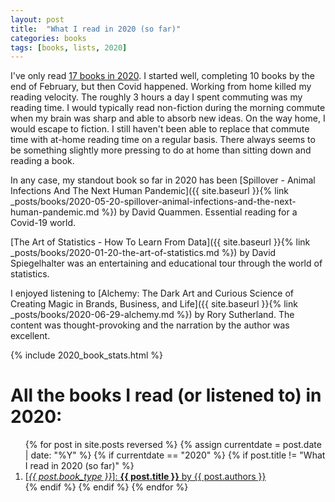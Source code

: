 ```yaml
---
layout: post
title:  "What I read in 2020 (so far)"
categories: books
tags: [books, lists, 2020]
---
```


I've only read [17 books in 2020](#book_list). I started well, completing 10 books by the end of February, but then Covid happened. Working from home killed my reading velocity. The roughly 3 hours a day I spent commuting was my reading time. I would typically read non-fiction during the morning commute when my brain was sharp and able to absorb new ideas. On the way home, I would escape to fiction. I still haven't been able to replace that commute time with at-home reading time on a regular basis. There always seems to be something slightly more pressing to do at home than sitting down and reading a book.

In any case, my standout book so far in 2020 has been [Spillover - Animal Infections And The Next Human Pandemic]({{ site.baseurl }}{% link _posts/books/2020-05-20-spillover-animal-infections-and-the-next-human-pandemic.md %}) by David Quammen. Essential reading for a Covid-19 world.

[The Art of Statistics - How To Learn From Data]({{ site.baseurl }}{% link _posts/books/2020-01-20-the-art-of-statistics.md %}) by David Spiegelhalter was an entertaining and educational tour through the world of statistics.

I enjoyed listening to [Alchemy: The Dark Art and Curious Science of Creating Magic in Brands, Business, and Life]({{ site.baseurl }}{% link _posts/books/2020-06-29-alchemy.md %}) by Rory Sutherland. The content was thought-provoking and the narration by the author was excellent.

{% include 2020_book_stats.html %}

<div id="book_list">
<h1 id="y2020">All the books I read (or listened to) in 2020:</h1>
<ol>
{% for post in site.posts reversed %}
  {% assign currentdate = post.date | date: "%Y" %}
  {% if currentdate == "2020" %}
    {% if post.title != "What I read in 2020 (so far)" %}
      <li>
        <a href="{{ post.url }}">
          [<em>{{ post.book_type }}</em>]: <strong>{{ post.title }}</strong> by {{ post.authors }}
        </a>
      </li>
    {% endif %}
  {% endif %}
{% endfor %}  
</ol>
</div>
